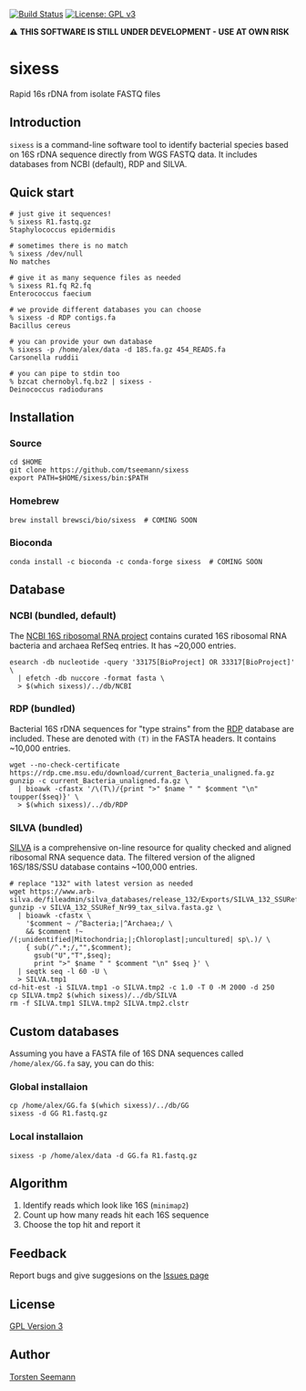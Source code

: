 [![Build Status](https://travis-ci.org/tseemann/sixess.svg?branch=master)](https://travis-ci.org/tseemann/sixess) [![License: GPL v3](https://img.shields.io/badge/License-GPL%20v3-blue.svg)](https://www.gnu.org/licenses/gpl-3.0) [](#lang-au)

:warning: **THIS SOFTWARE IS STILL UNDER DEVELOPMENT - USE AT OWN RISK**

# sixess
Rapid 16s rDNA from isolate FASTQ files

## Introduction

`sixess` is a command-line software tool to identify 
bacterial species based on 16S rDNA sequence directly
from WGS FASTQ data. It includes databases from 
NCBI (default), RDP and SILVA.

## Quick start

```
# just give it sequences!
% sixess R1.fastq.gz
Staphylococcus epidermidis

# sometimes there is no match
% sixess /dev/null
No matches

# give it as many sequence files as needed
% sixess R1.fq R2.fq
Enterococcus faecium

# we provide different databases you can choose
% sixess -d RDP contigs.fa
Bacillus cereus

# you can provide your own database
% sixess -p /home/alex/data -d 18S.fa.gz 454_READS.fa
Carsonella ruddii

# you can pipe to stdin too
% bzcat chernobyl.fq.bz2 | sixess -
Deinococcus radiodurans
```

## Installation

### Source
```
cd $HOME
git clone https://github.com/tseemann/sixess
export PATH=$HOME/sixess/bin:$PATH
```
### Homebrew
```
brew install brewsci/bio/sixess  # COMING SOON
```
### Bioconda
```
conda install -c bioconda -c conda-forge sixess  # COMING SOON
```

## Database

### NCBI (bundled, default)

The [NCBI 16S ribosomal RNA project](https://www.ncbi.nlm.nih.gov/refseq/targetedloci/)
contains curated 16S ribosomal RNA bacteria and archaea RefSeq entries.
It has ~20,000 entries.

```
esearch -db nucleotide -query '33175[BioProject] OR 33317[BioProject]' \
  | efetch -db nuccore -format fasta \
  > $(which sixess)/../db/NCBI
```

### RDP (bundled)

Bacterial 16S rDNA sequences for "type strains" 
from the [RDP](https://rdp.cme.msu.edu/) database
are included. These are denoted with `(T)` in the
FASTA headers. It contains ~10,000 entries.

```
wget --no-check-certificate https://rdp.cme.msu.edu/download/current_Bacteria_unaligned.fa.gz
gunzip -c current_Bacteria_unaligned.fa.gz \
  | bioawk -cfastx '/\(T\)/{print ">" $name " " $comment "\n" toupper($seq)}' \
  > $(which sixess)/../db/RDP
```

### SILVA (bundled)

[SILVA](https://www.arb-silva.de/)
is a comprehensive on-line resource for quality checked and 
aligned ribosomal RNA sequence data.
The filtered version of the aligned 16S/18S/SSU database
contains ~100,000 entries.

```
# replace "132" with latest version as needed
wget https://www.arb-silva.de/fileadmin/silva_databases/release_132/Exports/SILVA_132_SSURef_Nr99_tax_silva.fasta.gz
gunzip -v SILVA_132_SSURef_Nr99_tax_silva.fasta.gz \
  | bioawk -cfastx \
    '$comment ~ /^Bacteria;|^Archaea;/ \
    && $comment !~ /(;unidentified|Mitochondria;|;Chloroplast|;uncultured| sp\.)/ \
    { sub(/^.*;/,"",$comment);
      gsub("U","T",$seq);
      print ">" $name " " $comment "\n" $seq }' \
  | seqtk seq -l 60 -U \
  > SILVA.tmp1
cd-hit-est -i SILVA.tmp1 -o SILVA.tmp2 -c 1.0 -T 0 -M 2000 -d 250
cp SILVA.tmp2 $(which sixess)/../db/SILVA
rm -f SILVA.tmp1 SILVA.tmp2 SILVA.tmp2.clstr
```

## Custom databases

Assuming you have a FASTA file of 16S DNA sequences
called `/home/alex/GG.fa` say, you can do this:

### Global installaion

```
cp /home/alex/GG.fa $(which sixess)/../db/GG
sixess -d GG R1.fastq.gz
```

### Local installaion

```
sixess -p /home/alex/data -d GG.fa R1.fastq.gz
```

## Algorithm

1. Identify reads which look like 16S (`minimap2`)
2. Count up how many reads hit each 16S sequence
3. Choose the top hit and report it

## Feedback

Report bugs and give suggesions on the
[Issues page](https://github.com/tseemann/sixess/issues)

## License

[GPL Version 3](https://raw.githubusercontent.com/tseemann/sixess/master/LICENSE)

## Author

[Torsten Seemann](http://tseemann.github.io)

